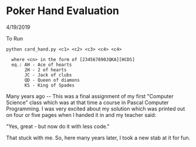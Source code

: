 # Poker Hand Evaluation
4/19/2019

To Run

    python card_hand.py <c1> <c2> <c3> <c4> <c4>

      where <cn> in the form of [234567890JQKA][HCDS]
      eq.: AH - Ace of hearts
           2H - 2 of hearts
           JC - Jack of clubs
           QD - Queen of diamons
           KS - King of Spades

Many years ago -- This was a final assignment of my first "Computer Science"
class which was at that time a course in Pascal Computer Programming.  I was
very excited about my solution which was printed out on four or five pages when
I handed it in and my teacher said:

"Yes, great - but now do it with less code."

That stuck with me.  So, here many years later, I took a new stab at it for fun.
